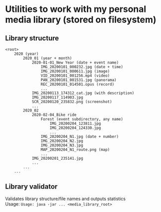 # Utilities to work with my personal media library (stored on filesystem)

## Library structure
    <root>
        2020 (year)
            2020_01 (year + month)
                2020-01-01_New Year (date + event name)
                    IMG_20200101_000232.jpg (date + time)
                    IMG_20200101_000611.jpg (image)
                    VID_20200101_001256.mp4 (video)
                    PAN_20200101_001531.jpg (panorama)
                    REC_20200101_014501.opus (record)
                    ...
                IMG_20200113_174312_cat.jpg (with description)
                IMG_20200117_114903.jpg
                SCR_20200120_235832.png (screenshot)
                ...
            2020_02
                2020-02-04_Bike ride
                    Forest (event subdirectory, any name)
                        IMG_20200204_123811.jpg
                        IMG_20200204_124330.jpg
                        ...
                    IMG_20200204_N1.jpg (date + number)
                    IMG_20200204_N2.jpg
                    IMG_20200204_N3.jpg
                    MAP_20200204_N1_route.png (map)
                    ...
                IMG_20200201_235141.jpg
                ...
            ...
        ...

## Library validator
Validates library structure/file names and outputs statistics  
Usage: `Usage: java -jar ... <media_library_root>`
